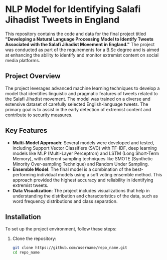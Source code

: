 # NLP Model for Identifying Salafi Jihadist Tweets in England

This repository contains the code and data for the final project titled **"Developing a Natural Language Processing Model to Identify Tweets Associated with the Salafi Jihadist Movement in England."** The project was conducted as part of the requirements for a B.Sc degree and is aimed at enhancing the ability to identify and monitor extremist content on social media platforms.

## Project Overview

The project leverages advanced machine learning techniques to develop a model that identifies linguistic and pragmatic features of tweets related to the Salafi Jihadist movement. The model was trained on a diverse and extensive dataset of carefully selected English-language tweets. The primary goal is to assist in the early detection of extremist content and contribute to security measures.

## Key Features

- **Multi-Model Approach**: Several models were developed and tested, including Support Vector Classifiers (SVC) with TF-IDF, deep learning models like MLP (Multi-Layer Perceptron) and LSTM (Long Short-Term Memory), with different sampling techniques like SMOTE (Synthetic Minority Over-sampling Technique) and Random Under Sampling.
- **Ensemble Model**: The final model is a combination of the best-performing individual models using a soft voting ensemble method. This approach provided the highest accuracy and reliability in identifying extremist tweets.
- **Data Visualization**: The project includes visualizations that help in understanding the distribution and characteristics of the data, such as word frequency distributions and class separation.

## Installation

To set up the project environment, follow these steps:

1. Clone the repository:
   ```bash
   git clone https://github.com/username/repo_name.git
   cd repo_name
